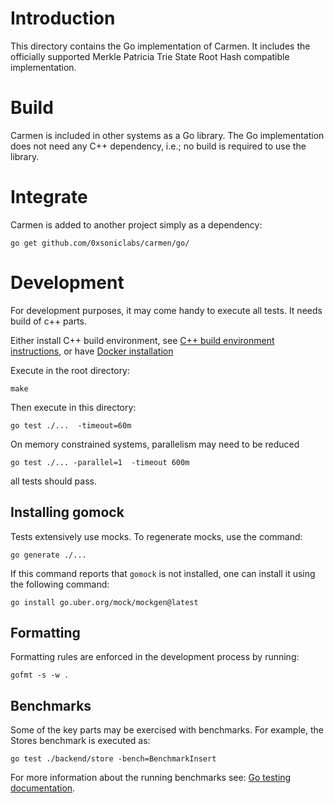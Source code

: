 # Introduction

This directory contains the Go implementation of Carmen.
It includes the officially supported Merkle Patricia Trie State Root Hash compatible
implementation.

# Build

Carmen is included in other systems as a Go library.
The Go implementation does not need any C++ dependency,
i.e.; no build is required to use the library.

# Integrate

Carmen is added to another project simply as a dependency:

```
go get github.com/0xsoniclabs/carmen/go/
```

# Development

For development purposes, it may come handy to execute all tests. It needs build of c++ parts.

Either install C++ build environment, see [C++ build environment instructions](../cpp/README.md),
or have [Docker installation](https://www.docker.com)

Execute in the root directory:
```
make
```

Then execute in this directory:
```
go test ./...  -timeout=60m
```

On memory constrained systems, parallelism may need to be reduced
```
go test ./... -parallel=1  -timeout 600m
```
all tests should pass.

## Installing gomock

Tests extensively use mocks.
To regenerate mocks, use the command:

```
go generate ./...
```

If this command reports that `gomock` is not installed, one can install it using the following command:

```
go install go.uber.org/mock/mockgen@latest
```

## Formatting

Formatting rules are enforced in the development process by running:
```
gofmt -s -w .
```

## Benchmarks

Some of the key parts may be exercised with benchmarks.
For example, the Stores benchmark is executed as:
```
go test ./backend/store -bench=BenchmarkInsert
```
For more information about the running benchmarks see:
[Go testing documentation](https://pkg.go.dev/testing#hdr-Benchmarks).
